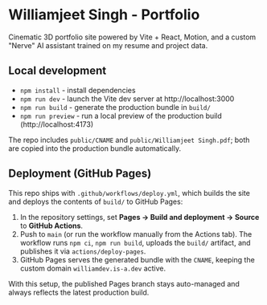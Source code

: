 # Williamjeet Singh - Portfolio

Cinematic 3D portfolio site powered by Vite + React, Motion, and a custom "Nerve" AI assistant trained on my resume and project data.

## Local development

- `npm install` - install dependencies
- `npm run dev` - launch the Vite dev server at http://localhost:3000
- `npm run build` - generate the production bundle in `build/`
- `npm run preview` - run a local preview of the production build (http://localhost:4173)

The repo includes `public/CNAME` and `public/Williamjeet Singh.pdf`; both are copied into the production bundle automatically.

## Deployment (GitHub Pages)

This repo ships with `.github/workflows/deploy.yml`, which builds the site and deploys the contents of `build/` to GitHub Pages:

1. In the repository settings, set **Pages -> Build and deployment -> Source** to **GitHub Actions**.
2. Push to `main` (or run the workflow manually from the Actions tab). The workflow runs `npm ci`, `npm run build`, uploads the `build/` artifact, and publishes it via `actions/deploy-pages`.
3. GitHub Pages serves the generated bundle with the `CNAME`, keeping the custom domain `williamdev.is-a.dev` active.

With this setup, the published Pages branch stays auto-managed and always reflects the latest production build.
